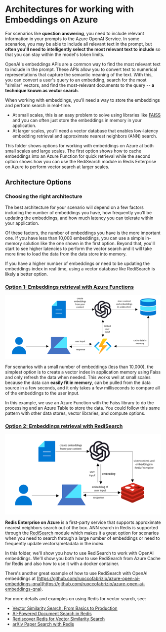 # Architectures for working with Embeddings on Azure

For scenarios like **question answering**, you need to include relevant information in your prompts to the Azure OpenAI Service. In some scenarios, you may be able to include all relevant text in the prompt, but **often you'll need to intelligently select the most relevant text to include** so that you can stay within the model's token limits.

OpenAI's embeddings APIs are a common way to find the most relevant text to include in the prompt. These APIs allow you to convert text to numerical representations that capture the semantic meaning of the text. With this, you can convert a user's query to an embedding, search for the most "similar" vectors, and find the most-relevant documents to the query -- **a technique known as vector search**.


When working with embeddings, you'll need a way to store the embeddings and perform search in real-time.
- At small scales, this is an easy problem to solve using libraries like [FAISS](https://faiss.ai/) and you can often just store the embeddings in memory in your application.
- At larger scales, you'll need a vector database that enables low-latency embedding retrieval and approximate nearest neighbors (ANN) search.

This folder shows options for working with embeddings on Azure at both small scales and large scales. The first option shows how to cache embeddings into an Azure Function for quick retrieval while the second option shows how you can use the RediSearch module in Redis Enterprise on Azure to perform vector search at larger scales.

## Architecture Options

### Choosing the right architecture

The best architecture for your scenario will depend on a few factors including the number of embeddings you have, how frequently you'll be updating the embeddings, and how much latency you can tolerate within your application.

Of these factors, the number of embeddings you have is the more important one. If you have less than 10,000 embeddings, you can use a simple in-memory solution like the one shown in the first option. Beyond that, you'll start to see higher latencies to perform the vector search and it will take more time to load the data from the data store into memory.

If you have a higher number of embeddings or need to be updating the embeddings index in real time, using a vector database like RediSearch is likely a better option.

### [Option 1: Embeddings retrieval with Azure Functions](./Embeddings%20with%20Azure%20Functions/)

<img src="images/azure_function_architecture.png" width="600">

For scenarios with a small number of embeddings (less than 10,000), the simplest option is to create a vector index in application memory using Faiss and only refresh the data when needed. This works well at small scales because the data can **easily fit in memory**, can be pulled from the data source in a few seconds, and it only takes a few milliseconds to compare all of the embeddings to the user input.

In this example, we use an Azure Function with the Faiss library to do the processing and an Azure Table to store the data. You could follow this same pattern with other data stores, vector libraries, and compute options.

### [Option 2: Embeddings retrieval with RediSearch](./Embeddings%20with%20RediSearch/)

<img src="images/redisearch_architecture.png" width="600">


**Redis Enterprise on Azure** is a first-party service that supports approximate nearest neighbors search out of the box. ANN search in Redis is supported through the [RediSearch](https://redis.io/docs/stack/search/reference/vectors/) module which makes it a great option for scenarios when you need to search through a large number of embeddings or need to frequently update vectors/metadata in the index.

In this folder, we'll show you how to use RediSearch to work with OpenAI embeddings. We'll show you both how to use RediSearch from Azure Cache for Redis and also how to use it with a docker container.

There's another great example of how to use RediSearch with OpenAI embeddings at [https://github.com/ruoccofabrizio/azure-open-ai-embeddings-qna](https://github.com/ruoccofabrizio/azure-open-ai-embeddings-qna).

For more details and examples on using Redis for vector search, see:
- [Vector Similarity Search: From Basics to Production](https://mlops.community/vector-similarity-search-from-basics-to-production/)
- [AI-Powered Document Search in Redis](https://datasciencedojo.com/blog/ai-powered-document-search/)
- [Rediscover Redis for Vector Similarity Search](https://redis.com/blog/rediscover-redis-for-vector-similarity-search/)
- [arXiv Paper Search with Redis](https://github.com/RedisVentures/redis-arXiv-search)